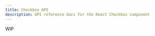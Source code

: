 ```yaml
---
title: Checkbox API
description: API reference docs for the React Checkbox component
---
```


<!-- TODO: Get api from @hrc/input -->

WIP
